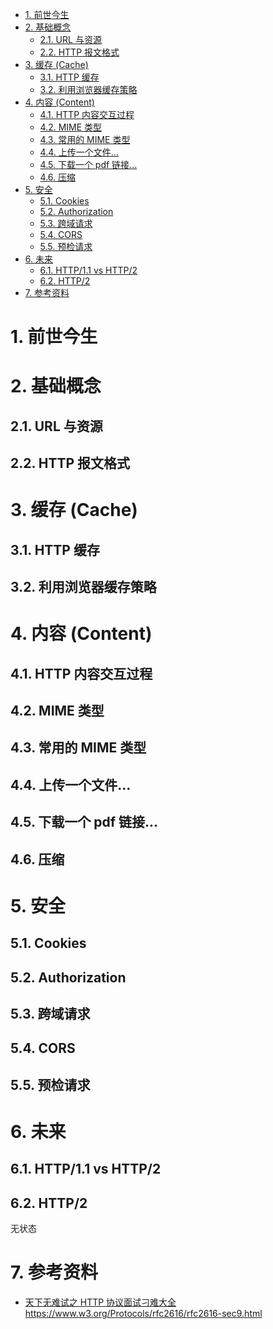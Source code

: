 <!-- TOC -->

- [1. 前世今生](#1-前世今生)
- [2. 基础概念](#2-基础概念)
  - [2.1. URL 与资源](#21-url-与资源)
  - [2.2. HTTP 报文格式](#22-http-报文格式)
- [3. 缓存 (Cache)](#3-缓存-cache)
  - [3.1. HTTP 缓存](#31-http-缓存)
  - [3.2. 利用浏览器缓存策略](#32-利用浏览器缓存策略)
- [4. 内容 (Content)](#4-内容-content)
  - [4.1. HTTP 内容交互过程](#41-http-内容交互过程)
  - [4.2. MIME 类型](#42-mime-类型)
  - [4.3. 常用的 MIME 类型](#43-常用的-mime-类型)
  - [4.4. 上传一个文件...](#44-上传一个文件)
  - [4.5. 下载一个 pdf 链接...](#45-下载一个-pdf-链接)
  - [4.6. 压缩](#46-压缩)
- [5. 安全](#5-安全)
  - [5.1. Cookies](#51-cookies)
  - [5.2. Authorization](#52-authorization)
  - [5.3. 跨域请求](#53-跨域请求)
  - [5.4. CORS](#54-cors)
  - [5.5. 预检请求](#55-预检请求)
- [6. 未来](#6-未来)
  - [6.1. HTTP/1.1 vs HTTP/2](#61-http11-vs-http2)
  - [6.2. HTTP/2](#62-http2)
- [7. 参考资料](#7-参考资料)

<!-- /TOC -->

# 1. 前世今生

# 2. 基础概念

## 2.1. URL 与资源

## 2.2. HTTP 报文格式

# 3. 缓存 (Cache)

## 3.1. HTTP 缓存

## 3.2. 利用浏览器缓存策略

# 4. 内容 (Content)

## 4.1. HTTP 内容交互过程

## 4.2. MIME 类型

## 4.3. 常用的 MIME 类型

## 4.4. 上传一个文件...

## 4.5. 下载一个 pdf 链接...

## 4.6. 压缩

# 5. 安全

## 5.1. Cookies

## 5.2. Authorization

## 5.3. 跨域请求

## 5.4. CORS

## 5.5. 预检请求

# 6. 未来

## 6.1. HTTP/1.1 vs HTTP/2

## 6.2. HTTP/2

无状态

# 7. 参考资料

- [天下无难试之 HTTP 协议面试刁难大全](https://zhuanlan.zhihu.com/p/34354434)
  https://www.w3.org/Protocols/rfc2616/rfc2616-sec9.html

